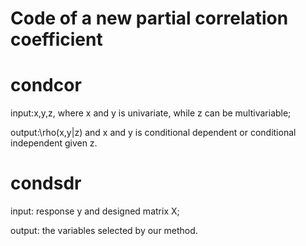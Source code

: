 # Code of a new partial correlation coefficient

# condcor

input:x,y,z, where x and y is univariate, while z can be multivariable;

output:\rho(x,y|z) and x and y is conditional dependent or conditional independent given z.

# condsdr

input: response y and designed matrix X;

output: the variables selected by our method.



